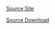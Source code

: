 [Source Site](http://web.archive.org/web/20090420063238/http://www.geocities.com/cellsoft2001/)

[Source Download](http://web.archive.org/web/20090420063238/http://www.geocities.com/cellsoft2001/files/HideWin.zip)
